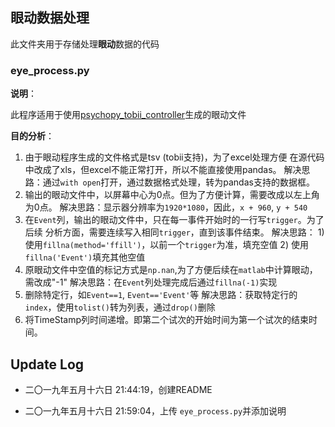 ## 眼动数据处理

此文件夹用于存储处理**眼动**数据的代码

### eye_process.py

**说明**：

此程序适用于使用[psychopy_tobii_controller](<https://github.com/hsogo/psychopy_tobii_controller>)生成的眼动文件

**目的分析**：

1. 由于眼动程序生成的文件格式是tsv (tobii支持)，为了excel处理方便
   在源代码中改成了xls，但excel不能正常打开，所以不能直接使用pandas。
   解决思路：通过`with open`打开，通过数据格式处理，转为pandas支持的数据框。
2. 输出的眼动文件中，以屏幕中心为0点。但为了方便计算，需要改成以左上角为0点。
   解决思路：显示器分辨率为`1920*1080`，因此，`x + 960`, `y + 540`
3. 在`Event`列，输出的眼动文件中，只在每一事件开始时的一行写`trigger`。为了后续
   分析方面，需要连续写入相同`trigger`，直到该事件结束。
   解决思路：
       1) 使用`fillna(method='ffill')`，以前一个`trigger`为准，填充空值
       2) 使用`fillna('Event')`填充其他空值
4. 原眼动文件中空值的标记方式是`np.nan`,为了方便后续在`matlab`中计算眼动，需改成"-1"
   解决思路：在`Event`列处理完成后通过`fillna(-1)`实现
5. 删除特定行，如`Event==1`, `Event=='Event'`等
   解决思路：获取特定行的`index`，使用`tolist()`转为列表，通过`drop()`删除
6. 将TimeStamp列时间递增。即第二个试次的开始时间为第一个试次的结束时间。




## Update Log

- 二〇一九年五月十六日 21:44:19，创建README

- 二〇一九年五月十六日 21:59:04，上传 `eye_process.py`并添加说明

  